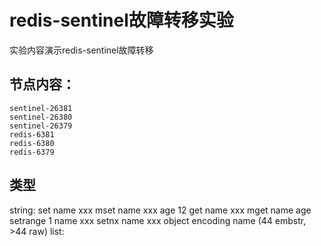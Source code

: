 # redis-sentinel故障转移实验

实验内容演示redis-sentinel故障转移

## 节点内容：
```
sentinel-26381
sentinel-26380
sentinel-26379
redis-6381
redis-6380
redis-6379
```
## 类型
string:
    set name xxx
    mset name xxx age 12
    get name xxx
    mget name age
    setrange 1 name xxx
    setnx name xxx
    object encoding name (44 embstr, >44 raw)
list:
    
